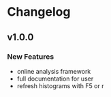 # Changelog

## v1.0.0
### New Features
+ online analysis framework
+ full documentation for user
+ refresh histograms with F5 or r
